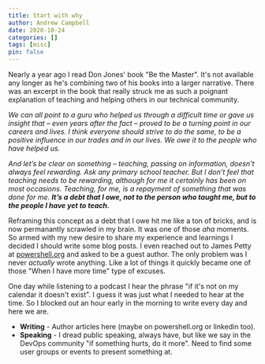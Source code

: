 ```yaml
---
title: Start with why
author: Andrew Campbell
date: 2020-10-24
categories: []
tags: [misc]
pin: false
---
```


Nearly a year ago I read Don Jones' book "Be the Master". It's not available any longer as he's combining two of his books into a larger narrative. There was an excerpt in the book that really struck me as such a poignant explanation of teaching and helping others in our technical community.

_We can all point to a guru who helped us through a difficult time or gave us insight that – even years after the fact – proved to be a turning point in our careers and lives. I think everyone should strive to do the same, to be a positive influence in our trades and in our lives. We owe it to the people who have helped us._

_And let’s be clear on something – teaching, passing on information, doesn’t always feel rewarding. Ask any primary school teacher. But I don’t feel that teaching needs to be rewarding, although for me it certainly has been on most occasions. Teaching, for me, is a repayment of something that was done for me. **It’s a debt that I owe, not to the person who taught me, but to the people I have yet to teach.**_

Reframing this concept as a debt that I owe hit me like a ton of bricks, and is now permanantly scrawled in my brain. It was one of those _aha_ moments. So armed with my new desire to share my experience and learnings I decided I should write some blog posts. I even reached out to James Petty at [powershell.org](https://powershell.org) and asked to be a guest author. The only problem was I never _actually_ wrote anything. Like a lot of things it quickly became one of those "When I have more time" type of excuses.

One day while listening to a podcast I hear the phrase "if it's not on my calendar it doesn't exist". I guess it was just what I needed to hear at the time. So I blocked out an hour early in the morning to write every day and here we are.

* **Writing** - Author articles here (maybe on powershell.org or linkedin too).
* **Speaking** - I dread public speaking, always have, but like we say in the DevOps community "if something hurts, do it more". Need to find some user groups or events to present something at.
